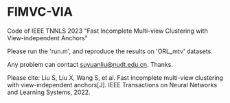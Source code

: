 # FIMVC-VIA
Code of IEEE TNNLS 2023 "Fast Incomplete Multi-view Clustering with View-independent Anchors"

Please run the 'run.m', and reproduce the results on 'ORL_mtv' datasets.

Any problem can contact suyuanliu@nudt.edu.cn. Thanks.

Please cite: Liu S, Liu X, Wang S, et al. Fast incomplete multi-view clustering with view-independent anchors[J]. IEEE Transactions on Neural Networks and Learning Systems, 2022.
